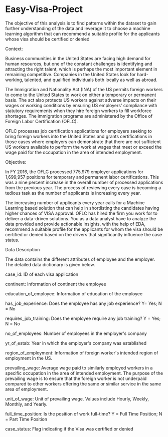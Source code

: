 # Easy-Visa-Project

The objective of this analysis is to find patterns within the dataset to gain further understanding of the data and leverage it to choose a machine learning algorithm that can recommend a suitable profile for the applicants whose visa should be certified or denied

Context:

Business communities in the United States are facing high demand for human resources, but one of the constant challenges is identifying and attracting the right talent, which is perhaps the most important element in remaining competitive. Companies in the United States look for hard-working, talented, and qualified individuals both locally as well as abroad.

The Immigration and Nationality Act (INA) of the US permits foreign workers to come to the United States to work on either a temporary or permanent basis. The act also protects US workers against adverse impacts on their wages or working conditions by ensuring US employers' compliance with statutory requirements when they hire foreign workers to fill workforce shortages. The immigration programs are administered by the Office of Foreign Labor Certification (OFLC).

OFLC processes job certification applications for employers seeking to bring foreign workers into the United States and grants certifications in those cases where employers can demonstrate that there are not sufficient US workers available to perform the work at wages that meet or exceed the wage paid for the occupation in the area of intended employment.

Objective:

In FY 2016, the OFLC processed 775,979 employer applications for 1,699,957 positions for temporary and permanent labor certifications. This was a nine percent increase in the overall number of processed applications from the previous year. The process of reviewing every case is becoming a tedious task as the number of applicants is increasing every year.

The increasing number of applicants every year calls for a Machine Learning based solution that can help in shortlisting the candidates having higher chances of VISA approval. OFLC has hired the firm you work for to deliver a data-driven solutions. You as a data analyst have to analyze the data provided and provide actionable insights, with the help of EDA, recommend a suitable profile for the applicants for whom the visa should be certified or denied based on the drivers that significantly influence the case status.

Data Description

The data contains the different attributes of employee and the employer. The detailed data dictionary is given below.

case_id: ID of each visa application

continent: Information of continent the employee

education_of_employee: Information of education of the employee

has_job_experience: Does the employee has any job experience? Y= Yes; N = No

requires_job_training: Does the employee require any job training? Y = Yes; N = No

no_of_employees: Number of employees in the employer's company

yr_of_estab: Year in which the employer's company was established

region_of_employment: Information of foreign worker's intended region of employment in the US.

prevailing_wage: Average wage paid to similarly employed workers in a specific occupation in the area of intended employment. The purpose of the prevailing wage is to ensure that the foreign worker is not underpaid compared to other workers offering the same or similar service in the same area of employment.

unit_of_wage: Unit of prevailing wage. Values include Hourly, Weekly, Monthly, and Yearly.

full_time_position: Is the position of work full-time? Y = Full Time Position; N = Part Time Position

case_status: Flag indicating if the Visa was certified or denied
